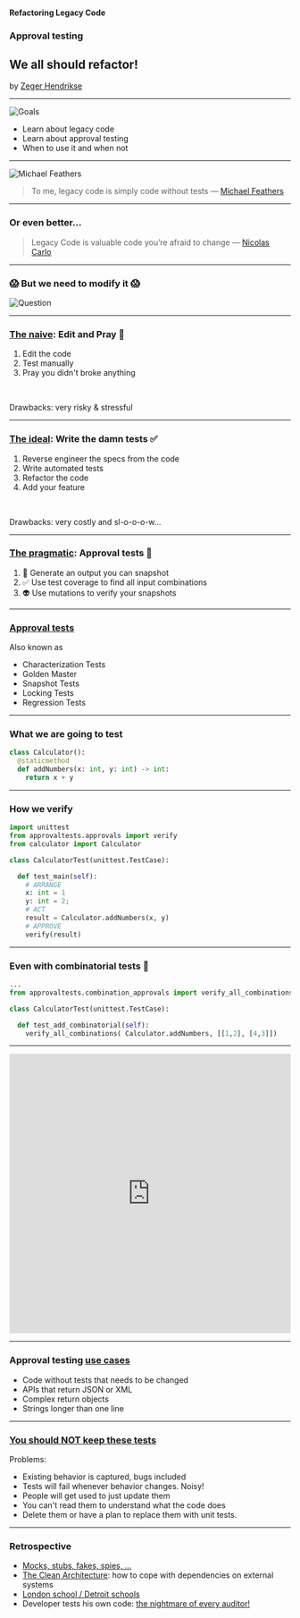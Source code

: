 #### Refactoring Legacy Code

### Approval testing

## We all should refactor!

by [Zeger Hendrikse](https://www.it-essence.nl/)

---
![Goals](./images/goals.png)
<ul>
<div>
<li>Learn about legacy code</li>
</div> 
<div class="fragment">
<li>Learn about approval testing</li>
</div>
<div class="fragment">
<li>When to use it and when not</li>
</div> 
</ul>


---

![Michael Feathers](./images/legacy_code.png)

> To me, legacy code is simply code without tests &#8212; [Michael Feathers](https://www.goodreads.com/book/show/44919.Working_Effectively_with_Legacy_Code)

---

### Or even better...

> Legacy Code is valuable code you’re afraid to change &#8212; [Nicolas Carlo](https://understandlegacycode.com/blog/what-is-legacy-code-is-it-code-without-tests/)

---

### 😱 But we need to modify it 😱 


![Question](./images/hiclipart.com.png)

---

### [The naive](https://github.com/nicoespeon/talk-how-to-change-untested-code): Edit and Pray 🙏

1. Edit the code
2. Test manually
3. Pray you didn't broke anything

&nbsp;
<div class="fragment">
Drawbacks: very risky &amp; stressful
</div>

---

### [The ideal](https://github.com/nicoespeon/talk-how-to-change-untested-code): Write the damn tests ✅

1. Reverse engineer the specs from the code
2. Write automated tests
3. Refactor the code
4. Add your feature

&nbsp;
<div class="fragment">
Drawbacks: very costly and sl-o-o-o-w...
</div>

---
### [The pragmatic](https://github.com/nicoespeon/talk-how-to-change-untested-code): Approval tests 💁

1. 📸 Generate an output you can snapshot
2. ✅ Use test coverage to find all input combinations
3. 👽 Use mutations to verify your snapshots

---

### [Approval tests](https://approvaltests.com/)

Also known as

- Characterization Tests
- Golden Master
- Snapshot Tests
- Locking Tests
- Regression Tests
---

### What we are going to test

```python
class Calculator():
  @staticmethod
  def addNumbers(x: int, y: int) -> int:
    return x + y
```

---

### How we verify

```python
import unittest
from approvaltests.approvals import verify
from calculator import Calculator

class CalculatorTest(unittest.TestCase):

  def test_main(self):
    # ARRANGE
    x: int = 1
    y: int = 2;
    # ACT
    result = Calculator.addNumbers(x, y)
    # APPROVE
    verify(result)
```

---

### Even with combinatorial tests 🤩

```python
...
from approvaltests.combination_approvals import verify_all_combinations

class CalculatorTest(unittest.TestCase):

  def test_add_combinatorial(self):
    verify_all_combinations( Calculator.addNumbers, [[1,2], [4,3]])
```

---

<iframe frameborder="0" width="100%" height="500px" src="https://replit.com/@zwh/ApprovalTestDemo-1?lite=false"></iframe>

---

### Approval testing [use cases](file://solon.prd/files/P/Global/Users/C65923/UserData/Downloads/raid_informaatika_2021.pdf)

- Code without tests that needs to be changed
- APIs that return JSON or XML
- Complex return objects
- Strings longer than one line
---

### [You should NOT keep these tests](https://github.com/nicoespeon/talk-how-to-change-untested-code)

Problems:

<ul>
<div>
  <li>Existing behavior is captured, bugs included</li>
</div>
<div class="fragment">
  <li>Tests will fail whenever behavior changes. Noisy!</li>
</div>
<div class="fragment">
  <li>People will get used to just update them</li>
</div>
<div class="fragment">
  <li>You can't read them to understand what the code does</li>
</div>
<div class="fragment">
  <li>Delete them or have a plan to replace them with unit tests.</li>
</div>
</ul>


---
### Retrospective

<ul>
<div>
<li><a href="https://martinfowler.com/articles/mocksArentStubs.html">Mocks, stubs, fakes, spies, ...</a></li>
</div>
<div class="fragment">
<li><a href="https://khalilstemmler.com/articles/software-design-architecture/organizing-app-logic/">The Clean Architecture</a>: how to cope with dependencies on external systems</li>
</div>
<div class="fragment">
<li><a href="https://blog.devgenius.io/detroit-and-london-schools-of-test-driven-development-3d2f8dca71e5">London school / Detroit schools</a></li>
</div>
<div class="fragment">
<li>Developer tests his own code: <a href="../four-eyes/index.html">the nightmare of every auditor!</a></li>
</div>
</ul>

